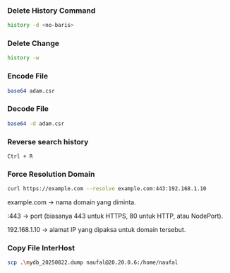 ### Delete History Command
``` bash
history -d <no-baris>
```
### Delete Change
``` bash
history -w
```
### Encode File
``` bash
base64 adam.csr
```
### Decode File 
``` bash
base64 -d adam.csr
```
### Reverse search history
`Ctrl + R`

### Force Resolution Domain
``` bash
curl https://example.com --resolve example.com:443:192.168.1.10
```
example.com → nama domain yang diminta.

:443 → port (biasanya 443 untuk HTTPS, 80 untuk HTTP, atau NodePort).

192.168.1.10 → alamat IP yang dipaksa untuk domain tersebut.
### Copy File InterHost
``` bash
scp .\mydb_20250822.dump naufal@20.20.0.6:/home/naufal
```
